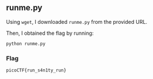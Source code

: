 ## runme.py

Using `wget`, I downloaded `runme.py` from the provided URL.

Then, I obtained the flag by running:
```
python runme.py
```

### Flag

`picoCTF{run_s4n1ty_run}`